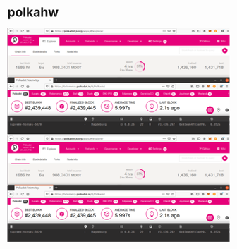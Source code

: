 # polkahw
![1](https://github.com/alexwaw/polkahw/blob/main/Screenshot%20from%202020-11-12%2020-29-21.png?raw=true)
![2](https://github.com/alexwaw/polkahw/blob/main/Screenshot%20from%202020-11-12%2020-29-21.png?raw=true)
